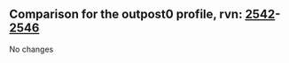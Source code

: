 ## Comparison for the outpost0 profile, rvn: [2542](https://github.com/PRO100KatYT/FortniteProfileRevisions/tree/main/profiles/outpost0/2542%20outpost0.json)-[2546](https://github.com/PRO100KatYT/FortniteProfileRevisions/tree/main/profiles/outpost0/2546%20outpost0.json)

No changes
